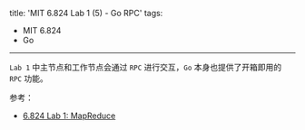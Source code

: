 title: 'MIT 6.824 Lab 1 (5) - Go RPC'
tags:
- MIT 6.824
- Go
---

`Lab 1` 中主节点和工作节点会通过 `RPC` 进行交互，`Go` 本身也提供了开箱即用的 `RPC` 功能。

参考：

* [6.824 Lab 1: MapReduce](https://pdos.csail.mit.edu/6.824/labs/lab-mr.html)